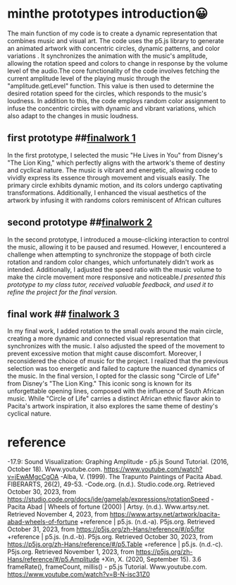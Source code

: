 # **minthe prototypes introduction**:grinning:
The main function of my code is to create a  dynamic representation that combines music and visual art. The code uses the p5.js library to generate an animated artwork with concentric circles, dynamic patterns, and color variations . It synchronizes the animation with the music's amplitude, allowing the rotation speed and colors to change in response by the volume level of the audio.The core functionality of the code involves fetching the current amplitude level of the playing music through the "amplitude.getLevel" function. This value is then used to determine the desired rotation speed for the circles, which responds to the music's loudness. In addition to this, the code employs random color assignment to infuse the concentric circles with dynamic and vibrant variations, which also adapt to the changes in music loudness.
## first prototype ##[finalwork 1](https://github.com/mintheTAN/week7/tree/3f4918665b0cfa2b544cbed728bf0c820a271b55/MINTHE%20individual%20final%20works/myfinalwork1)
In the first prototype, I selected the music "He Lives in You" from Disney's "The Lion King," which perfectly aligns with the artwork's theme of destiny and cyclical nature. The music is vibrant and energetic, allowing code to vividly express its essence through movement and visuals easily. The primary circle exhibits dynamic motion, and its colors undergo captivating transformations. Additionally, I enhanced the visual aesthetics of the artwork by infusing it with randoms colors reminiscent of African cultures
## second prototype ##[finalwork 2](https://github.com/mintheTAN/week7/tree/3f4918665b0cfa2b544cbed728bf0c820a271b55/MINTHE%20individual%20final%20works/myfinalwork2)
In the second prototype, I introduced a mouse-clicking interaction to control the music, allowing it to be paused and resumed. However, I encountered a challenge when attempting to synchronize the stoppage of both circle rotation and random color changes, which unfortunately didn't work as intended. Additionally, I adjusted the speed ratio with the music volume to make the circle movement more responsive and noticeable.*I presented this prototype to my class tutor, received valuable feedback, and used it to refine the project for the final version.*
## final work ## [finalwork 3](https://github.com/mintheTAN/week7/tree/3f4918665b0cfa2b544cbed728bf0c820a271b55/MINTHE%20individual%20final%20works/myfinalwork3)
In my final work, I added rotation to the small ovals around the main circle, creating a more dynamic and connected visual representation that synchronizes with the music. I also adjusted the speed of the movement to prevent excessive motion that might cause discomfort.
Moreover, I reconsidered the choice of music for the project. I realized that the previous selection was too energetic and failed to capture the nuanced dynamics of the music. In the final version, I opted for the classic song "Circle of Life" from Disney's "The Lion King." This iconic song is known for its unforgettable opening lines, composed with the influence of South African music. While "Circle of Life" carries a distinct African ethnic flavor akin to Pacita's artwork inspiration, it also explores the same theme of destiny's cyclical nature.
# reference #
-17.9: Sound Visualization: Graphing Amplitude - p5.js Sound Tutorial. (2016, October 18). 
Www.youtube.com. https://www.youtube.com/watch?v=jEwAMgcCgOA
-Alba, V. (1999). The Trapunto Paintings of Pacita Abad. FIBERARTS, 26(2), 49-53.
-Code.org. (n.d.). Studio.code.org. Retrieved October 30, 2023, from 
https://studio.code.org/docs/ide/gamelab/expressions/rotationSpeed
-Pacita Abad | Wheels of fortune (2000) | Artsy. (n.d.). Www.artsy.net. Retrieved November 4, 2023, from 
https://www.artsy.net/artwork/pacita-abad-wheels-of-fortune
+reference | p5.js. (n.d.-a). P5js.org. Retrieved October 31, 2023, from 
https://p5js.org/zh-Hans/reference/#/p5/for
+reference | p5.js. (n.d.-b). P5js.org. Retrieved October 30, 2023, from 
https://p5js.org/zh-Hans/reference/#/p5.Table
+reference | p5.js. (n.d.-c). P5js.org. Retrieved November 1, 2023, from 
https://p5js.org/zh-Hans/reference/#/p5.Amplitude
+Xin, X. (2020, September 15). 3.6 frameRate(), frameCount, millis() - p5.js Tutorial. Www.youtube.com. 
https://www.youtube.com/watch?v=B-N-isc31Z0
